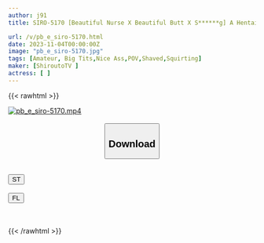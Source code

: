 ```yaml
---
author: j91
title: SIRO-5170 [Beautiful Nurse X Beautiful Butt X S******g] A Hentai Beautiful Nurse Who Has A Strong Masochist Spirit And Feels Good Even In Pain Has Arrived! The Number Of Experienced People Is Not Counted From Around 50 People! ? [First Shoot] AV Application Online → AV Experience Shooting 2060

url: /v/pb_e_siro-5170.html
date: 2023-11-04T00:00:00Z
image: "pb_e_siro-5170.jpg"
tags: [Amateur, Big Tits,Nice Ass,POV,Shaved,Squirting]
maker: [ShiroutoTV ]
actress: [ ]
---
```



{{< rawhtml >}}

<div class="video" data-videoid="1DQzO1W0Kytpop">
    <a href="javascript:;">
        <img src="https://my.j91.asia/v/pb_e_siro-5170.jpg" width="WIDTH" height="HEIGHT" alt="pb_e_siro-5170.mp4" loading="lazy">
    </a>
</div>

<script type="text/javascript" src="https://j91.asia/asset/on-demand-st.js"></script>

<br>
  <link rel="stylesheet" href="https://j91.asia/asset/bs5.css">
  
  <center>
  <button class="btn btn-primary" type="button" data-bs-toggle="collapse" data-bs-target=".multi-collapse" aria-expanded="false" aria-controls="multiCollapseExample1 multiCollapseExample2"><h2>Download</h2></button></center>
</p>
<div class="row">
  <div class="col">
    <div class="collapse multi-collapse" id="multiCollapseExample1">
      <div class="card card-body">
	      	      <br>
<div class="buttons">  
<a href="https://streamtape.to/v/1DQzO1W0Kytpop" target="_blank"><button class="btn-hover color-3"><i class="fa fa-download"></i> ST</button></a></div>
    </div>
  </div>
</div>
  <div class="col">
    <div class="collapse multi-collapse" id="multiCollapseExample2">
      <div class="card card-body">
	      <br>
<div class="buttons">
    <a href="https://filelions.online/f/1wn5ujvrh6wn" target="_blank"><button class="btn-hover color-9"><i class="fa fa-download"></i> FL</button></a></div>
<br><br>
      </div>
    </div>
  </div>
</div>

{{< /rawhtml >}}